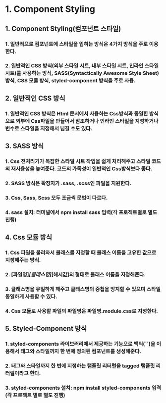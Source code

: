 # 1. Component Styling
## 1. Component Styling(컴포넌트 스타일)
### 1. 일반적으로 컴포넌트에 스타일을 입히는 방식은 4가지 방식을 주로 이용한다.
### 2. 일반적인 CSS 방식(외부 스타일 시트, 내부 스타일 시트, 인라인 스타일 시트)를 사용하는 방식, SASS(Syntactically Awesome Style Sheet) 방식, CSS 모듈 방식, styled-component 방식을 주로 사용.


## 2. 일반적인 CSS 방식
### 1. 일반적인 CSS 방식은 Html 문서에서 사용하는 Css방식과 동일한 방식으로 외부에 Css파일을 만들어서 참조하거나 인라인 스타일을 지정하거나 변수로 스타일을 지정해서 넘길 수도 있다.


## 3. SASS 방식
### 1. Css 전처리기가 복잡한 스타일 시트 작업을 쉽게 처리해주고 스타일 코드의 재사용성을 높여준다. 코드의 가독성이 일반적인 Css방식보다 좋다.
### 2. SASS 방식은 확장자가 .sass, .scss인 파일을 지원한다.
### 3. Css, Sass, Scss 모두 조금씩 문법이 다르다.
### 4. sass 설치: 터미널에서 npm install sass 입력(각 프로젝트별로 별도 진행)


## 4. Css 모듈 방식
### 1. Css 파일을 불러와서 클래스를 지정할 때 클래스 이름을 고유한 값으로 지정해주는 방식.
### 2. [파일명]_[클래스명]_[해시값]의 형태로 클래스 이름을 지정해준다.
### 3. 클래스명을 유일하게 해주고 클래스명의 중첩을 방지할 수 있으며 스타일 동일하게 사용할 수 있다.
### 4. Css 모듈로 사용할 파일의 파일명은 파일명.module.css로 지정한다.

## 5. Styled-Component 방식
### 1. styled-components 라이브러리에서 제공하는 기능으로 백틱(``)을 이용해서 태그와 스타일까지 한 번에 정의된 컴포넌트를 생성해준다.
### 2. 태그와 스타일까지 한 번에 지정하는 탬플릿 리터럴을 tagged 탬플릿 리터럴이라고 한다.
### 3. styled-components 설치: npm install styled-components 입력(각 프로젝트 별로 별도 진행)
